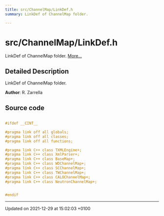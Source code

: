 ```yaml
---
title: src/ChannelMap/LinkDef.h
summary: LinkDef of ChannelMap folder. 

---
```


# src/ChannelMap/LinkDef.h

LinkDef of ChannelMap folder.  [More...](#detailed-description)

## Detailed Description

LinkDef of ChannelMap folder. 

**Author**: R. Zarrella 



## Source code

```cpp

#ifdef __CINT__

#pragma link off all globals;
#pragma link off all classes;
#pragma link off all functions;

#pragma link C++ class TXMLEngine+;
#pragma link C++ class XmlParser+;
#pragma link C++ class BaseMap+;
#pragma link C++ class WDChannelMap+;
#pragma link C++ class SCChannelMap+;
#pragma link C++ class TWChannelMap+;
#pragma link C++ class CALOChannelMap+;
#pragma link C++ class NeutronChannelMap+;


#endif
```


-------------------------------

Updated on 2021-12-29 at 15:02:03 +0100
